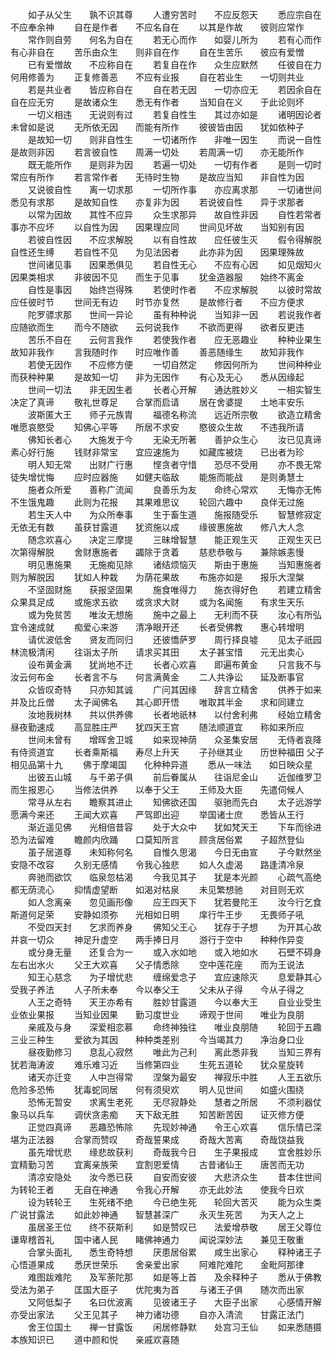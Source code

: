 <!-- { "loadSidebar": true } -->
　　如子从父生　　孰不识其尊
　　人遭穷苦时　　不应反怨天
　　悉应宗自在　　不应奉余神
　　自在是作者　　不应名自在
　　以其是作故　　彼则应常作
　　常作则自劳　　何名为自在
　　若无心而作　　如婴儿所为
　　若有心而作　　有心非自在
　　苦乐由众生　　则非自在作
　　自在生苦乐　　彼应有爱憎
　　已有爱憎故　　不应称自在
　　若复自在作　　众生应默然
　　任彼自在力　　何用修善为
　　正复修善恶　　不应有业报
　　自在若业生　　一切则共业
　　若是共业者　　皆应称自在
　　自在若无因　　一切亦应无
　　若因余自在　　自在应无穷
　　是故诸众生　　悉无有作者
　　当知自在义　　于此论则坏
　　一切义相违　　无说则有过
　　若复自性生　　其过亦如是
　　诸明因论者　　未曾如是说
　　无所依无因　　而能有所作
　　彼彼皆由因　　犹如依种子
　　是故知一切　　则非自性生
　　一切诸所作　　非唯一因生
　　而说一自性　　是故则非因
　　若言彼自性　　周满一切处
　　若周满一切　　亦无能所作
　　既无能所作　　是则非为因
　　若遍一切处　　一切有作者
　　是则一切时　　常应有所作
　　若言常作者　　无待时生物
　　是故应当知　　非自性为因
　　又说彼自性　　离一切求那
　　一切所作事　　亦应离求那
　　一切诸世间　　悉见有求那
　　是故知自性　　亦复非为因
　　若说彼自性　　异于求那者
　　以常为因故　　其性不应异
　　众生求那异　　故自性非因
　　自性若常者　　事亦不应坏
　　以自性为因　　因果理应同
　　世间见坏故　　当知别有因
　　若彼自性因　　不应求解脱
　　以有自性故　　应任彼生灭
　　假令得解脱　　自性还生缚
　　若自性不见　　为见法因者
　　此亦非为因　　因果理殊故
　　世间诸见事　　因果悉俱见
　　若自性无心　　不应有心因
　　如见烟知火　　因果类相求
　　非彼因不见　　而生于见事
　　犹金造器服　　始终不离金
　　自性是事因　　始终岂得殊
　　若使时作者　　不应求解脱
　　以彼时常故　　应任彼时节
　　世间无有边　　时节亦复然
　　是故修行者　　不应方便求
　　陀罗骠求那　　世间一异论
　　虽有种种说　　当知非一因
　　若说我作者　　应随欲而生
　　而今不随欲　　云何说我作
　　不欲而更得　　欲者反更违
　　苦乐不自在　　云何言我作
　　若使我作者　　应无恶趣业
　　种种业果生　　故知非我作
　　言我随时作　　时应唯作善
　　善恶随缘生　　故知非我作
　　若使无因作　　不应修方便
　　一切自然定　　修因何所为
　　世间种种业　　而获种种果
　　是故知一切　　非为无因作
　　有心及无心　　悉从因缘起
　　世间一切法　　非无因生者
　　长者心开解　　通达胜妙义
　　一相实智生　　决定了真谛
　　敬礼世尊足　　合掌而启请
　　居在舍婆提　　土地丰安乐
　　波斯匿大王　　师子元族胄
　　福德名称流　　远近所宗敬
　　欲造立精舍　　唯愿哀愍受
　　知佛心平等　　所居不求安
　　愍彼众生故　　不违我所请
　　佛知长者心　　大施发于今
　　无染无所著　　善护众生心
　　汝已见真谛　　素心好行施
　　钱财非常宝　　宜应速施为
　　如藏库被烧　　已出者为珍
　　明人知无常　　出财广行惠
　　悭贪者守惜　　恐尽不受用
　　亦不畏无常　　徒失增忧悔
　　应时应器施　　如健夫临敌
　　能施而能战　　是则勇慧士
　　施者众所爱　　善称广流闻
　　良善乐为友　　命终心常欢
　　无悔亦无怖　　不生饿鬼趣
　　此则为花报　　其果难思议
　　轮回六趣中　　良伴无过施
　　若生天人中　　为众所奉事
　　生于畜生道　　施报随受乐
　　智慧修寂定　　无依无有数
　　虽获甘露道　　犹资施以成
　　缘彼惠施故　　修八大人念
　　随念欢喜心　　决定三摩提
　　三昧增智慧　　能正观生灭
　　正观生灭已　　次第得解脱
　　舍财惠施者　　蠲除于贪着
　　慈悲恭敬与　　兼除嫉恚慢
　　明见惠施果　　无施痴见除
　　诸结烦恼灭　　斯由于惠施
　　当知惠施者　　则为解脱因
　　犹如人种栽　　为荫花果故
　　布施亦如是　　报乐大涅槃
　　不坚固财施　　获报坚固果
　　施食唯得力　　施衣得好色
　　若建立精舍　　众果具足成
　　或施求五欲　　或贪求大财
　　或为名闻施　　有求生天乐
　　或为免贫苦　　唯汝无想施
　　施中之最上　　无利而不获
　　汝心有所弘　　宜令速成就
　　痴爱心来游　　清净眼开还
　　长者受佛教　　惠心转增明
　　请优波低舍　　贤友而同归
　　还彼憍萨罗　　周行择良墟
　　见太子祇园　　林流极清闲
　　往诣太子所　　请求买其田
　　太子甚宝惜　　元无出卖心
　　设布黄金满　　犹尚地不迁
　　长者心欢喜　　即遍布黄金
　　只言我不与　　汝云何布金
　　长者言不与　　何言满黄金
　　二人共诤讼　　延及断事官
　　众皆叹奇特　　只亦知其诚
　　广问其因缘　　辞言立精舍
　　供养于如来　　并及比丘僧
　　太子闻佛名　　其心即开悟
　　唯取其半金　　求和同建立
　　汝地我树林　　共以供养佛
　　长者地祇林　　以付舍利弗
　　经始立精舍　　昼夜勤速成
　　高显胜庄严　　犹四天王宫
　　随法顺道宜　　称如来所应
　　世间未曾有　　增晖舍卫城
　　如来现神荫　　众圣集安居
　　无侍者哀降　　有侍资道宜
　　长者乘斯福　　寿尽上升天
　　子孙继其业　　历世种福田
父子相见品第十九
　　佛于摩竭国　　化种种异道
　　悉从一味法　　如日映众星
　　出彼五山城　　与千弟子俱
　　前后眷属从　　往诣尼金山
　　近伽维罗卫　　而生报恩心
　　当修法供养　　以奉于父王
　　王师及大臣　　先遣伺候人
　　常寻从左右　　瞻察其进止
　　知佛欲还国　　驱驰而先白
　　太子远游学　　愿满今来还
　　王闻大欢喜　　严驾即出迎
　　举国诸士庶　　悉皆从王行
　　渐近遥见佛　　光相倍昔容
　　处于大众中　　犹如梵天王
　　下车而徐进　　恐为法留难
　　瞻颜内欣踊　　口莫知所言
　　顾贪居俗累　　子超然登仙
　　虽子居道尊　　未知称何名
　　自惟久思渴　　今日无由宣
　　子今默然坐　　安隐不改容
　　久别无感情　　令我心独悲
　　如人久虚渴　　路逢清冷泉
　　奔驰而欲饮　　临泉忽枯渴
　　今我见其子　　犹是本光颜
　　心疏气高绝　　都无荫流心
　　抑情虚望断　　如渴对枯泉
　　未见繁想驰　　对目则无欢
　　如人念离亲　　忽见画形像
　　应王四天下　　犹若曼陀王
　　汝今行乞食　　斯道何足荣
　　安静如须弥　　光相如日明
　　庠行牛王步　　无畏师子吼
　　不受四天封　　乞求而养身
　　佛知父王心　　犹存于子想
　　为开其心故　　并哀一切众
　　神足升虚空　　两手捧日月
　　游行于空中　　种种作异变
　　或分身无量　　还复合为一
　　或入水如地　　或入地如水
　　石壁不碍身　　左右出水火
　　父王大欢喜　　父子情悉除
　　空中莲花座　　而为王说法
　　知王心慈念　　为子增忧悲
　　缠绵爱念子　　宜应速除灭
　　息爱静其心　　受我子养法
　　人子所未奉　　今以奉父王
　　父未从子得　　今从子得之
　　人王之奇特　　天王亦希有
　　胜妙甘露道　　今以奉大王
　　自业业受生　　业依业果报
　　当知业因果　　勤习度世业
　　谛观于世间　　唯业为良朋
　　亲戚及与身　　深爱相恋慕
　　命终神独往　　唯业良朋随
　　轮回于五趣　　三业三种生
　　爱欲为其因　　种种类差别
　　今当竭其力　　净治身口业
　　昼夜勤修习　　息乱心寂然
　　唯此为己利　　离此悉非我
　　当知三界有　　犹若海涛波
　　难乐难习近　　当修第四业
　　生死五道轮　　犹众星旋转
　　诸天亦迁变　　人中岂得常
　　涅槃为最安　　禅寂乐中胜
　　人王五欲乐　　危险多恐怖
　　犹毒蛇同居　　何有须臾欢
　　明人见世间　　如盛火围绕
　　恐怖无暂安　　求离生老死
　　无尽寂静处　　慧者之所居
　　不须利器仗　　象马以兵车
　　调伏贪恚痴　　天下敌无胜
　　知苦断苦因　　证灭修方便
　　正觉四真谛　　恶趣恐怖除
　　先现妙神通　　令王心欢喜
　　信乐情已深　　堪为正法器
　　合掌而赞叹　　奇哉誓果成
　　奇哉大苦离　　奇哉饶益我
　　虽先增忧悲　　缘悲故获利
　　奇哉我今日　　生子果报成
　　宜舍胜妙乐　　宜精勤习苦
　　宜离亲族荣　　宜割恩爱情
　　古昔诸仙王　　唐苦而无功
　　清凉安隐处　　汝今悉已获
　　自安而安彼　　大悲济众生
　　昔本住世间　　为转轮王者
　　无自在神通　　令我心开解
　　亦无此妙法　　使我今日欢
　　设为转轮王　　生死绪不绝
　　今已绝生死　　轮回大苦灭
　　能为众生类　　广说甘露法
　　如此妙神通　　智慧甚深广
　　永灭生死苦　　为天人之上
　　虽居圣王位　　终不获斯利
　　如是赞叹已　　法爱增恭敬
　　居王父尊位　　谦卑稽首礼
　　国中诸人民　　睹佛神通力
　　闻说深妙法　　兼见王敬重
　　合掌头面礼　　悉生奇特想
　　厌患居俗累　　咸生出家心
　　释种诸王子　　心悟道果成
　　悉厌世荣乐　　舍亲爱出家
　　阿难陀难陀　　金毗阿那律
　　难图跋难陀　　及军荼陀那
　　如是等上首　　及余释种子
　　悉从于佛教　　受法为弟子
　　匡国大臣子　　优陀夷为首
　　与诸王子俱　　随次而出家
　　又阿低梨子　　名曰优波离
　　见彼诸王子　　大臣子出家
　　心感情开解　　亦受出家法
　　父王见其子　　神力诸功德
　　自亦入清流　　甘露正法门
　　舍王位国土　　禅一甘露饭
　　闲居修静默　　处宫习王仙
　　如来悉随摄　　本族知识已
　　道中颜和悦　　亲戚欢喜随
